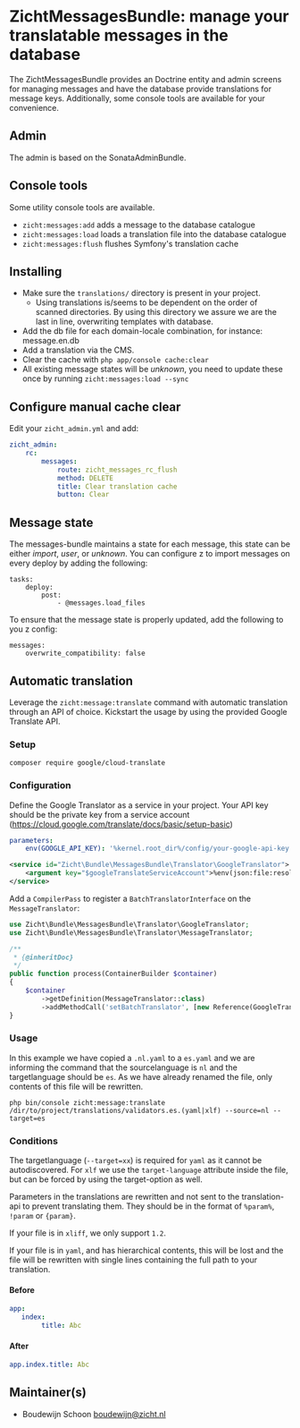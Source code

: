 # ZichtMessagesBundle: manage your translatable messages in the database #
The ZichtMessagesBundle provides an Doctrine entity and admin screens 
 for managing messages and have the database provide translations for 
 message keys. Additionally, some console tools are available for your 
 convenience.
 
## Admin ##
The admin is based on the SonataAdminBundle.

## Console tools ##
Some utility console tools are available.

* `zicht:messages:add` adds a message to the database catalogue
* `zicht:messages:load` loads a translation file into the database catalogue
* `zicht:messages:flush` flushes Symfony's translation cache

## Installing ##
* Make sure the `translations/` directory is present in your project.
  * Using translations is/seems to be dependent on the order of scanned directories.
    By using this directory we assure we are the last in line, overwriting templates with database.
* Add the db file for each domain-locale combination, for instance: message.en.db
* Add a translation via the CMS.
* Clear the cache with `php app/console cache:clear`
* All existing message states will be *unknown*, you need to update these once by running
  `zicht:messages:load --sync`

## Configure manual cache clear ##
Edit your `zicht_admin.yml` and add:

```yaml
zicht_admin:
    rc:
        messages:
            route: zicht_messages_rc_flush
            method: DELETE
            title: Clear translation cache
            button: Clear
```

## Message state ##
The messages-bundle maintains a state for each message, this state can
 be either *import*, *user*, or *unknown*.  You can configure z to 
 import messages on every deploy by adding the following:
  
```
tasks:
    deploy:
        post: 
            - @messages.load_files
```

To ensure that the message state is properly updated, add the following
to you z config:

```
messages:
    overwrite_compatibility: false
```

## Automatic translation
Leverage the `zicht:message:translate` command with automatic translation through an API of choice.
Kickstart the usage by using the provided Google Translate API.

### Setup

`composer require google/cloud-translate`

### Configuration
Define the Google Translator as a service in your project. Your API key should be the private key from a service account (https://cloud.google.com/translate/docs/basic/setup-basic)

```yaml
parameters:
    env(GOOGLE_API_KEY): '%kernel.root_dir%/config/your-google-api-key.json'
```
```xml
<service id="Zicht\Bundle\MessagesBundle\Translator\GoogleTranslator">
    <argument key="$googleTranslateServiceAccount">%env(json:file:resolve:GOOGLE_API_KEY)%</argument>
</service>
```

Add a `CompilerPass` to register a `BatchTranslatorInterface` on the `MessageTranslator`:

```php
use Zicht\Bundle\MessagesBundle\Translator\GoogleTranslator;
use Zicht\Bundle\MessagesBundle\Translator\MessageTranslator;

/**
 * {@inheritDoc}
 */
public function process(ContainerBuilder $container)
{
    $container
        ->getDefinition(MessageTranslator::class)
        ->addMethodCall('setBatchTranslator', [new Reference(GoogleTranslator::class)]);
}
```

### Usage

In this example we have copied a `.nl.yaml` to a `es.yaml` and we are informing the command that the sourcelanguage is `nl` and the
targetlanguage should be `es`. As we have already renamed the file, only contents of this file will be rewritten.

```shell script
php bin/console zicht:message:translate /dir/to/project/translations/validators.es.(yaml|xlf) --source=nl --target=es
```

### Conditions

The targetlanguage (`--target=xx`) is required for `yaml` as it cannot be autodiscovered. 
For `xlf` we use the `target-language` attribute inside the file, but can be forced by using the target-option as well. 

Parameters in the translations are rewritten and not sent to the translation-api to prevent translating them. They should be in the format of `%param%`, `!param` or `{param}`.

If your file is in `xliff`, we only support `1.2`.

If your file is in `yaml`, and has hierarchical contents, this will be lost and the file will be rewritten with single lines containing the full path to your translation.

#### Before

```yaml
app:
   index:
        title: Abc
``` 
#### After

```yaml
app.index.title: Abc
```

## Maintainer(s) ##
* Boudewijn Schoon <boudewijn@zicht.nl>
